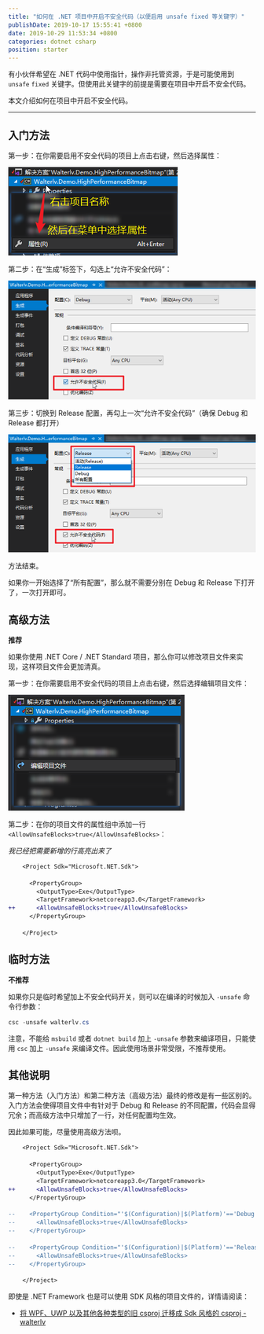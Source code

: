 ```yaml
---
title: "如何在 .NET 项目中开启不安全代码（以便启用 unsafe fixed 等关键字）"
publishDate: 2019-10-17 15:55:41 +0800
date: 2019-10-29 11:53:34 +0800
categories: dotnet csharp
position: starter
---
```


有小伙伴希望在 .NET 代码中使用指针，操作非托管资源，于是可能使用到 `unsafe` `fixed` 关键字。但使用此关键字的前提是需要在项目中开启不安全代码。

本文介绍如何在项目中开启不安全代码。

---

<div id="toc"></div>

## 入门方法

第一步：在你需要启用不安全代码的项目上点击右键，然后选择属性：

![项目 - 属性](/static/posts/2019-10-17-15-34-33.png)

第二步：在“生成”标签下，勾选上“允许不安全代码”：

![允许不安全代码](/static/posts/2019-10-17-15-36-34.png)

第三步：切换到 Release 配置，再勾上一次“允许不安全代码”（确保 Debug 和 Release 都打开）

![在 Release 允许不安全代码](/static/posts/2019-10-17-15-38-36.png)

方法结束。

如果你一开始选择了“所有配置”，那么就不需要分别在 Debug 和 Release 下打开了，一次打开即可。

## 高级方法

**推荐**

如果你使用 .NET Core / .NET Standard 项目，那么你可以修改项目文件来实现，这样项目文件会更加清真。

第一步：在你需要启用不安全代码的项目上点击右键，然后选择编辑项目文件：

![编辑项目文件](/static/posts/2019-10-17-15-42-42.png)

第二步：在你的项目文件的属性组中添加一行 `<AllowUnsafeBlocks>true</AllowUnsafeBlocks>`：

*我已经把需要新增的行高亮出来了*

```diff
    <Project Sdk="Microsoft.NET.Sdk">

      <PropertyGroup>
        <OutputType>Exe</OutputType>
        <TargetFramework>netcoreapp3.0</TargetFramework>
++      <AllowUnsafeBlocks>true</AllowUnsafeBlocks>
      </PropertyGroup>

    </Project>
```

## 临时方法

**不推荐**

如果你只是临时希望加上不安全代码开关，则可以在编译的时候加入 `-unsafe` 命令行参数：

```powershell
csc -unsafe walterlv.cs
```

注意，不能给 `msbuild` 或者 `dotnet build` 加上 `-unsafe` 参数来编译项目，只能使用 `csc` 加上 `-unsafe` 来编译文件。因此使用场景非常受限，不推荐使用。

## 其他说明

第一种方法（入门方法）和第二种方法（高级方法）最终的修改是有一些区别的。入门方法会使得项目文件中有针对于 Debug 和 Release 的不同配置，代码会显得冗余；而高级方法中只增加了一行，对任何配置均生效。

因此如果可能，尽量使用高级方法呗。

```diff
    <Project Sdk="Microsoft.NET.Sdk">

      <PropertyGroup>
        <OutputType>Exe</OutputType>
        <TargetFramework>netcoreapp3.0</TargetFramework>
++      <AllowUnsafeBlocks>true</AllowUnsafeBlocks>
      </PropertyGroup>

--    <PropertyGroup Condition="'$(Configuration)|$(Platform)'=='Debug|AnyCPU'">
--      <AllowUnsafeBlocks>true</AllowUnsafeBlocks>
--    </PropertyGroup>

--    <PropertyGroup Condition="'$(Configuration)|$(Platform)'=='Release|AnyCPU'">
--      <AllowUnsafeBlocks>true</AllowUnsafeBlocks>
--    </PropertyGroup>

    </Project>
```

即使是 .NET Framework 也是可以使用 SDK 风格的项目文件的，详情请阅读：

- [将 WPF、UWP 以及其他各种类型的旧 csproj 迁移成 Sdk 风格的 csproj - walterlv](/post/introduce-new-style-csproj-into-net-framework.html)
